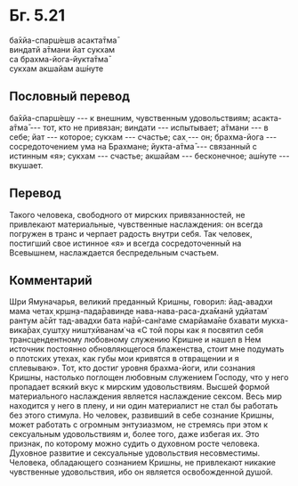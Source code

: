 # Бг. 5.21
ба̄хйа-спарш́ешв асакта̄тма̄<br/>
виндатй а̄тмани йат сукхам<br/>
са брахма-йога-йукта̄тма̄<br/>
сукхам акшайам аш́нуте
## Пословный перевод

ба̄хйа-спарш́ешу --- к внешним, чувственным удовольствиям; асакта-а̄тма̄ ---
тот, кто не привязан; виндати --- испытывает; а̄тмани --- в себе; йат ---
которое; сукхам --- счастье; сах̣ --- он; брахма-йога --- сосредоточением
ума на Брахмане; йукта-а̄тма̄ --- связанный с истинным «я»; сукхам ---
счастье; акшайам --- бесконечное; аш́нуте --- вкушает.

## Перевод

Такого человека, свободного от мирских привязанностей, не привлекают
материальные, чувственные наслаждения: он всегда погружен в транс и
черпает радость внутри себя. Так человек, постигший свое истинное «я» и
всегда сосредоточенный на Всевышнем, наслаждается беспредельным
счастьем.

## Комментарий

Шри Ямуначарья, великий преданный Кришны, говорил: йад-авадхи мама четах̣
кр̣шн̣а-пада̄равинде нава-нава-раса-дха̄манй удйатам̇ рантум а̄сӣт тад-авадхи
бата на̄рӣ-сан̇гаме смарйама̄не бхавати мукха-вика̄рах̣ сушт̣ху ништ̣хӣванам̇ ча
«С той поры как я посвятил себя трансцендентному любовному служению
Кришне и нашел в Нем источник постоянно обновляющегося блаженства, стоит
мне подумать о плотских утехах, как губы мои кривятся в отвращении и я
сплевываю». Тот, кто достиг уровня брахма-йоги, или сознания Кришны,
настолько поглощен любовным служением Господу, что у него пропадает
всякий вкус к мирским удовольствиям. Высшей формой материального
наслаждения является наслаждение сексом. Весь мир находится у него в
плену, и ни один материалист не стал бы работать без этого стимула. Но
человек, развивший в себе сознание Кришны, может работать с огромным
энтузиазмом, не стремясь при этом к сексуальным удовольствиям и, более
того, даже избегая их. Это признак, по которому можно судить о духовном
росте человека. Духовное развитие и сексуальные удовольствия
несовместимы. Человека, обладающего сознанием Кришны, не привлекают
никакие чувственные удовольствия, ибо он является освобожденной душой.
